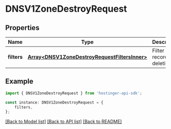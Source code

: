 # DNSV1ZoneDestroyRequest


## Properties

Name | Type | Description | Notes
------------ | ------------- | ------------- | -------------
**filters** | [**Array&lt;DNSV1ZoneDestroyRequestFiltersInner&gt;**](DNSV1ZoneDestroyRequestFiltersInner.md) | Filter records for deletion | [default to undefined]

## Example

```typescript
import { DNSV1ZoneDestroyRequest } from 'hostinger-api-sdk';

const instance: DNSV1ZoneDestroyRequest = {
    filters,
};
```

[[Back to Model list]](../README.md#documentation-for-models) [[Back to API list]](../README.md#documentation-for-api-endpoints) [[Back to README]](../README.md)
